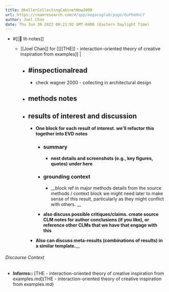 ```yaml
---
title: @kellerCollectingCabinetHow2009
url: https://roamresearch.com/#/app/megacoglab/page/QuPbeHxLY
author: Joel Chan
date: Thu Jun 30 2022 00:21:02 GMT-0400 (Eastern Daylight Time)
---
```


- #[[📝 lit-notes]]

    - [[Joel Chan]] for [[[[THE]] - interaction-oriented theory of creative inspiration from examples]] |

        - ## #inspectionalread

            - check wagner 2000 - collecting in architectural design

        - ## methods notes

        - ## results of interest and discussion

            - __One block for each result of interest. we'll refactor this together into EVD notes__

                - ### summary

                    - __nest details and screenshots (e.g., key figures, quotes) under here__

                - ### grounding context

                    - __block ref in major methods details from the source methods / context block we might need later to make sense of this result, particularly as they might conflict with others. __

                - __also discuss possible critiques/claims. create source CLM notes for author conclusions (if you like), or reference other CLMs that we have that engage with this__

            - __Also can discuss meta-results (combinations of results) in a similar template.____

###### Discourse Context

- **Informs::** [THE - interaction-oriented theory of creative inspiration from examples.md](THE - interaction-oriented theory of creative inspiration from examples.md)

